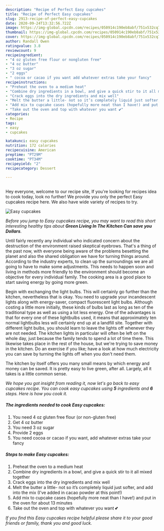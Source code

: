 ```yaml
---
description: "Recipe of Perfect Easy cupcakes"
title: "Recipe of Perfect Easy cupcakes"
slug: 2913-recipe-of-perfect-easy-cupcakes
date: 2020-09-24T13:32:56.722Z
image: https://img-global.cpcdn.com/recipes/050914c190eb8abf/751x532cq70/easy-cupcakes-recipe-main-photo.jpg
thumbnail: https://img-global.cpcdn.com/recipes/050914c190eb8abf/751x532cq70/easy-cupcakes-recipe-main-photo.jpg
cover: https://img-global.cpcdn.com/recipes/050914c190eb8abf/751x532cq70/easy-cupcakes-recipe-main-photo.jpg
author: Randall Owen
ratingvalue: 3.8
reviewcount: 9
recipeingredient:
- "4 oz gluten free flour or nongluten free"
- "4 oz butter"
- "3 oz sugar"
- "2 eggs"
- " cocoa or cacao if you want add whatever extras take your fancy"
recipeinstructions:
- "Preheat the oven to a medium heat"
- "Combine dry ingredients in a bowl, and give a quick stir to it all mixed together"
- "Crack eggs into the dry ingredients and mix well"
- "Melt the butter a little- not so it’s completely liquid just softer, and add into the mix (I’ve added in cacao powder at this point!)"
- "Add mix to cupcake cases (hopefully more neat than I have!) and put in the oven for about 13 minutes"
- "Take out the oven and top with whatever you want 💕"
categories:
- Recipe
tags:
- easy
- cupcakes

katakunci: easy cupcakes 
nutrition: 172 calories
recipecuisine: American
preptime: "PT29M"
cooktime: "PT34M"
recipeyield: "2"
recipecategory: Dessert

---
```

<br>
Hey everyone, welcome to our recipe site, If you're looking for recipes idea to cook today, look no further! We provide you only the perfect Easy cupcakes recipe here. We also have wide variety of recipes to try.
<br>


![Easy cupcakes](https://img-global.cpcdn.com/recipes/050914c190eb8abf/751x532cq70/easy-cupcakes-recipe-main-photo.jpg)

<i>Before you jump to Easy cupcakes recipe, you may want to read this short interesting healthy tips about 
<strong>Green Living In The Kitchen Can save you Dollars</strong>.</i>
</br>

Until fairly recently any individual who indicated concern about the destruction of the environment raised skeptical eyebrows. That's a thing of the past now, with everyone being aware of the problems besetting the planet and also the shared obligation we have for turning things around. According to the industry experts, to clean up the surroundings we are all going to have to make some adjustments. This needs to happen soon and living in methods more friendly to the environment should become an objective for every individual family. The cooking area is a good place to start saving energy by going more green.

Begin with exchanging the light bulbs. This will certainly go further than the kitchen, nevertheless that is okay. You need to upgrade your incandescent lights along with energy-saver, compact fluorescent light bulbs. Although costing a little more initially, these kinds of bulbs last as long as ten of the traditional type as well as using a lot less energy. One of the advantages is that for every one of these lightbulbs used, it means that approximately ten normal lightbulbs less will certainly end up at a landfill site. Together with different light bulbs, you should learn to leave the lights off whenever they are not needed. The kitchen lights in particular will often be left on the whole day, just because the family tends to spend a lot of time there. This likewise takes place in the rest of the house, but we're trying to save money in the kitchen. Do an exercise if you like; have a look at how much electricity you can save by turning the lights off when you don't need them.

The kitchen by itself offers you many small means by which energy and money can be saved. It is pretty easy to live green, after all. Largely, all it takes is a little common sense.


<i>We hope you got insight from reading it, now let's go back to easy cupcakes recipe. You can cook easy cupcakes using <strong>5</strong> ingredients and <strong>6</strong> steps. Here is how you cook it.
</i>

##### The ingredients needed to cook Easy cupcakes:

1. You need 4 oz gluten free flour (or non-gluten free)
1. Get 4 oz butter
1. You need 3 oz sugar
1. Provide 2 eggs
1. You need  cocoa or cacao if you want, add whatever extras take your fancy


##### Steps to make Easy cupcakes:

1. Preheat the oven to a medium heat
1. Combine dry ingredients in a bowl, and give a quick stir to it all mixed together
1. Crack eggs into the dry ingredients and mix well
1. Melt the butter a little- not so it’s completely liquid just softer, and add into the mix (I’ve added in cacao powder at this point!)
1. Add mix to cupcake cases (hopefully more neat than I have!) and put in the oven for about 13 minutes
1. Take out the oven and top with whatever you want 💕


<i>If you find this Easy cupcakes recipe helpful please share it to your good friends or family, thank you and good luck.</i>

